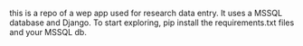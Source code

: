 this is a repo of a wep app used for research data entry.
It uses a MSSQL database and Django. 
To start exploring, pip install the requirements.txt files and your MSSQL db.
